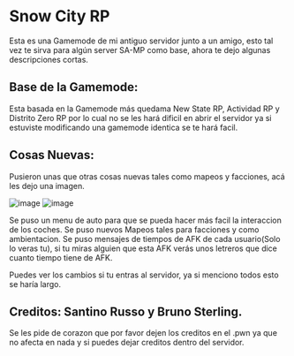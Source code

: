 # Snow City RP
Esta es una Gamemode de mi antiguo servidor junto a un amigo, esto tal vez te sirva para algún server SA-MP como base, ahora te dejo algunas descripciones cortas.

## Base de la Gamemode:

Esta basada en la Gamemode más quedama New State RP, Actividad RP y Distrito Zero RP por lo cual no se les hará dificil en abrir el servidor ya si estuviste modificando una gamemode identica se te hará facil.

## Cosas Nuevas:

Pusieron unas que otras cosas nuevas tales como mapeos y facciones, acá les dejo una imagen.

![image](https://user-images.githubusercontent.com/79029100/202062454-08cb5f48-a9cb-43c1-ad6f-265d628918d7.png)
![image](https://user-images.githubusercontent.com/79029100/202066442-3a81984a-2a71-430e-bdc5-cba0409c2a6d.png)

Se puso un menu de auto para que se pueda hacer más facil la interaccion de los coches.
Se puso nuevos Mapeos tales para facciones y como ambientacion.
Se puso mensajes de tiempos de AFK de cada usuario(Solo lo veras tu), si tu miras alguien que esta AFK verás unos letreros que dice cuanto tiempo tiene de AFK.

Puedes ver los cambios si tu entras al servidor, ya si menciono todos esto se haría largo.


## Creditos: Santino Russo y Bruno Sterling.

Se les pide de corazon que por favor dejen los creditos en el .pwn ya que no afecta en nada y si puedes dejar creditos dentro del servidor.
